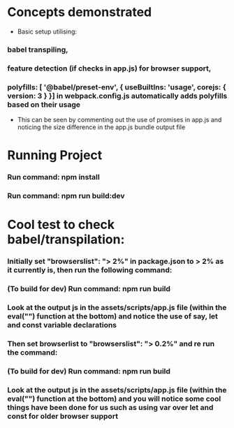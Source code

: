 # Concepts demonstrated
- Basic setup utilising:

### babel transpiling, 
### feature detection (if checks in app.js) for browser support,
### polyfills: [ '@babel/preset-env', { useBuiltIns: 'usage', corejs: { version: 3 } }] in webpack.config.js automatically adds polyfills based on their usage
 - This can be seen by commenting out the use of promises in app.js and noticing the size difference in the app.js bundle output file

# Running Project
### Run command: npm install
### Run command: npm run build:dev

# Cool test to check babel/transpilation:
### Initially set "browserslist": "> 2%" in package.json to > 2% as it currently is, then run the following command:
### (To build for dev) Run command: npm run build
### Look at the output js in the assets/scripts/app.js file (within the eval("") function at the bottom) and notice the use of say, let and const variable declarations
### Then set browserlist to "browserslist": "> 0.2%" and re run the command:
### (To build for dev) Run command: npm run build
### Look at the output js in the assets/scripts/app.js file (within the eval("") function at the bottom) and you will notice some cool things have been done for us such as using var over let and const for older browser support